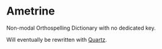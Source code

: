 # Ametrine

Non-modal Orthospelling Dictionary with no dedicated key.

Will eventually be rewritten with [Quartz](https://github.com/grahp/quartz).
